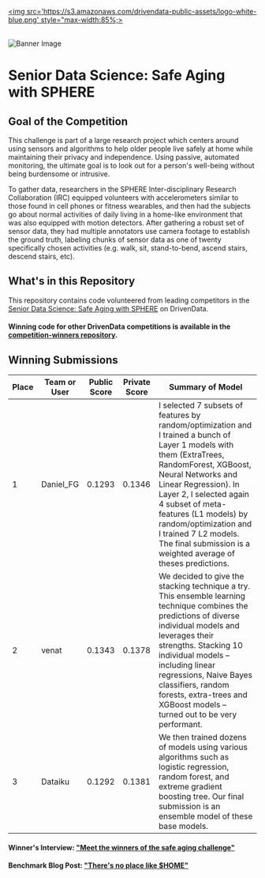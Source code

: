 [<img src='https://s3.amazonaws.com/drivendata-public-assets/logo-white-blue.png' style="max-width:85%;>](https://www.drivendata.org/)
<br><br>

![Banner Image](https://s3.amazonaws.com/drivendata/comp_images/P1020431_small.jpg)

# Senior Data Science: Safe Aging with SPHERE
## Goal of the Competition
This challenge is part of a large research project which centers around using sensors and algorithms to help older people live safely at home while maintaining their privacy and independence. Using passive, automated monitoring, the ultimate goal is to look out for a person's well-being without being burdensome or intrusive.

To gather data, researchers in the SPHERE Inter-disciplinary Research Collaboration (IRC) equipped volunteers with accelerometers similar to those found in cell phones or fitness wearables, and then had the subjects go about normal activities of daily living in a home-like environment that was also equipped with motion detectors. After gathering a robust set of sensor data, they had multiple annotators use camera footage to establish the ground truth, labeling chunks of sensor data as one of twenty specifically chosen activities (e.g. walk, sit, stand-to-bend, ascend stairs, descend stairs, etc).

## What's in this Repository
This repository contains code volunteered from leading competitors in the [Senior Data Science: Safe Aging with SPHERE](https://www.drivendata.org/competitions/42/) on DrivenData.

#### Winning code for other DrivenData competitions is available in the [competition-winners repository](https://github.com/drivendataorg/competition-winners).

## Winning Submissions

Place |Team or User | Public Score | Private Score | Summary of Model
--- | --- | --- | --- | ---
1 | Daniel_FG | 0.1293 | 0.1346 | I selected 7 subsets of features by random/optimization and I trained a bunch of Layer 1 models with them (ExtraTrees, RandomForest, XGBoost, Neural Networks and Linear Regression).  In Layer 2, I selected again 4 subset of meta-features (L1 models) by random/optimization and I trained 7 L2 models. The final submission is a weighted average of theses predictions.
2 | venat | 0.1343 | 0.1378 | We decided to give the stacking technique a try. This ensemble learning technique combines the predictions of diverse individual models and leverages their strengths. Stacking 10 individual models – including linear regressions, Naive Bayes classifiers, random forests, extra-trees and XGBoost models – turned out to be very performant.
3 | Dataiku | 0.1292 | 0.1381 | We then trained dozens of models using various algorithms such as logistic regression, random forest, and extreme gradient boosting tree. Our final submission is an ensemble model of these base models.


#### Winner's Interview: ["Meet the winners of the safe aging challenge"](http://blog.drivendata.org/2016/10/10/sphere-winners/)

#### Benchmark Blog Post: ["There's no place like $HOME"](http://blog.drivendata.org/2016/06/06/sphere-benchmark/)
